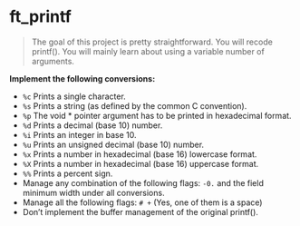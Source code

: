 # ft_printf

> The goal of this project is pretty straightforward. You will recode printf(). You will mainly learn about using a variable number of arguments.

**Implement the following conversions:**
- `%c` Prints a single character.
- `%s` Prints a string (as defined by the common C convention).
- `%p` The void * pointer argument has to be printed in hexadecimal format.
- `%d` Prints a decimal (base 10) number.
- `%i` Prints an integer in base 10.
- `%u` Prints an unsigned decimal (base 10) number.
- `%x` Prints a number in hexadecimal (base 16) lowercase format.
- `%X` Prints a number in hexadecimal (base 16) uppercase format.
- `%%` Prints a percent sign.
- Manage any combination of the following flags: `-0.` and the field minimum width
under all conversions.
- Manage all the following flags: `# +` (Yes, one of them is a space)
- Don’t implement the buffer management of the original printf().